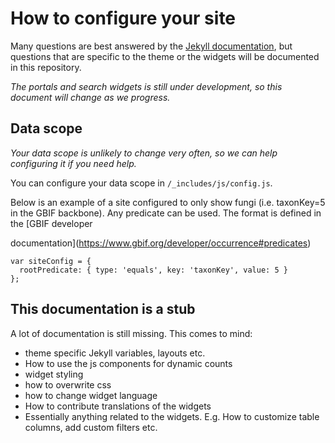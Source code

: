 # How to configure your site

Many questions are best answered by the [Jekyll documentation](https://jekyllrb.com/), but questions that are specific to the theme or the widgets will be documented in this repository.

*The portals and search widgets is still under development, so this document will change as we progress.*

## Data scope

*Your data scope is unlikely to change very often, so we can help configuring it if you need help.*

You can configure your data scope in `/_includes/js/config.js`.

Below is an example of a site configured to only show fungi (i.e. taxonKey=5 in the GBIF backbone). Any predicate can be used. The format is defined in the [GBIF developer 

documentation](https://www.gbif.org/developer/occurrence#predicates)
```
var siteConfig = {
  rootPredicate: { type: 'equals', key: 'taxonKey', value: 5 }
};
```

## This documentation is a stub
A lot of documentation is still missing. This comes to mind:

* theme specific Jekyll variables, layouts etc.
* How to use the js components for dynamic counts
* widget styling
* how to overwrite css
* how to change widget language
* How to contribute translations of the widgets
* Essentially anything related to the widgets. E.g. How to customize table columns, add custom filters etc.
